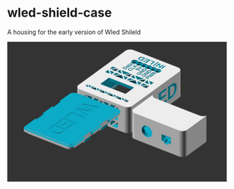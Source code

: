 # wled-shield-case
A housing for the early version of Wled Shileld 

![wled-shield-case](wled_shileld_case.jpg)